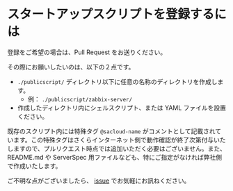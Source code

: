 スタートアップスクリプトを登録するには
====

登録をご希望の場合は、Pull Request をお送りください。

その際にお願いしたいのは、以下の２点です。

* `./publicscript/` ディレクトリ以下に任意の名称のディレクトリを作成します。
  * 例： `./publicscript/zabbix-server/`
* 作成したディレクトリ内にシェルスクリプト、または YAML ファイルを設置ください。

既存のスクリプト内には特殊タグ `@sacloud-name` がコメントとして記載されています。この特殊タグはさくらインターネット側で動作確認が終了次第付与いたしますので、プルリクエスト時点では追加いただく必要はございません。また、README.md や ServerSpec 用ファイルなども、特にご指定がなければ弊社側で作成いたします。

ご不明な点がございましたら、 [issue](https://github.com/sakura-internet/cloud-startupscripts/issues) でお気軽にお訊ねください。


